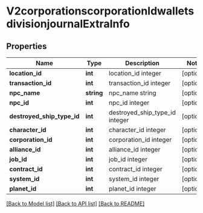 # V2corporationscorporationIdwalletsdivisionjournalExtraInfo

## Properties
Name | Type | Description | Notes
------------ | ------------- | ------------- | -------------
**location_id** | **int** | location_id integer | [optional] 
**transaction_id** | **int** | transaction_id integer | [optional] 
**npc_name** | **string** | npc_name string | [optional] 
**npc_id** | **int** | npc_id integer | [optional] 
**destroyed_ship_type_id** | **int** | destroyed_ship_type_id integer | [optional] 
**character_id** | **int** | character_id integer | [optional] 
**corporation_id** | **int** | corporation_id integer | [optional] 
**alliance_id** | **int** | alliance_id integer | [optional] 
**job_id** | **int** | job_id integer | [optional] 
**contract_id** | **int** | contract_id integer | [optional] 
**system_id** | **int** | system_id integer | [optional] 
**planet_id** | **int** | planet_id integer | [optional] 

[[Back to Model list]](../README.md#documentation-for-models) [[Back to API list]](../README.md#documentation-for-api-endpoints) [[Back to README]](../README.md)


